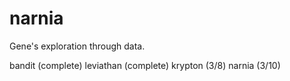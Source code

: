 # narnia
Gene's exploration through data.

bandit      (complete)
leviathan   (complete)
krypton     (3/8)
narnia      (3/10) 
